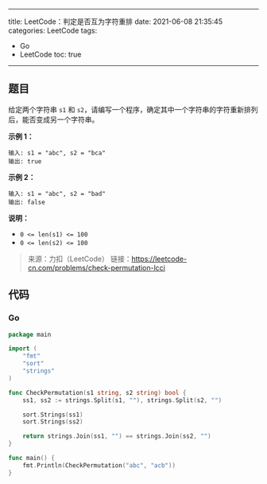 ----
title: LeetCode：判定是否互为字符重排
date: 2021-06-08 21:35:45
categories: LeetCode
tags: 
- Go
- LeetCode
toc: true
----

## 题目

给定两个字符串 `s1` 和 `s2`，请编写一个程序，确定其中一个字符串的字符重新排列后，能否变成另一个字符串。

**示例 1：**

```
输入: s1 = "abc", s2 = "bca"
输出: true 
```

<!-- more -->

**示例 2：**

```
输入: s1 = "abc", s2 = "bad"
输出: false
```

**说明：**

- `0 <= len(s1) <= 100`
- `0 <= len(s2) <= 100`

> 来源：力扣（LeetCode）
> 链接：https://leetcode-cn.com/problems/check-permutation-lcci

## 代码

### Go

```go
package main

import (
	"fmt"
	"sort"
	"strings"
)

func CheckPermutation(s1 string, s2 string) bool {
	ss1, ss2 := strings.Split(s1, ""), strings.Split(s2, "")

	sort.Strings(ss1)
	sort.Strings(ss2)

	return strings.Join(ss1, "") == strings.Join(ss2, "")
}

func main() {
	fmt.Println(CheckPermutation("abc", "acb"))
}
```